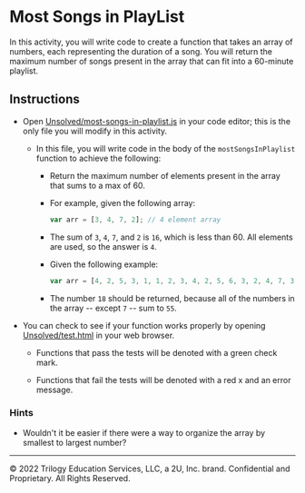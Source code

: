 # Most Songs in PlayList

In this activity, you will write code to create a function that takes an array of numbers, each representing the duration of a song. You will return the maximum number of songs present in the array that can fit into a 60-minute playlist.

## Instructions

* Open [Unsolved/most-songs-in-playlist.js](Unsolved/most-songs-in-playlist.js) in your code editor; this is the only file you will modify in this activity.

  * In this file, you will write code in the body of the `mostSongsInPlaylist` function to achieve the following:

    * Return the maximum number of elements present in the array that sums to a max of 60.

    * For example, given the following array:

      ```js
      var arr = [3, 4, 7, 2]; // 4 element array
      ```

    * The sum of `3`, `4`, `7`, and `2` is `16`, which is less than 60. All elements are used, so the answer is `4`.

    * Given the following example:

      ```js
      var arr = [4, 2, 5, 3, 1, 1, 2, 3, 4, 2, 5, 6, 3, 2, 4, 7, 3, 2, 3]; // 19 element array
      ```

    * The number `18` should be returned, because all of the numbers in the array -- except `7` -- sum to `55`.

* You can check to see if your function works properly by opening [Unsolved/test.html](Unsolved/test.html) in your web browser.

  * Functions that pass the tests will be denoted with a green check mark.

  * Functions that fail the tests will be denoted with a red x and an error message.

### Hints

* Wouldn't it be easier if there were a way to organize the array by smallest to largest number?

- - -
© 2022 Trilogy Education Services, LLC, a 2U, Inc. brand. Confidential and Proprietary. All Rights Reserved.
